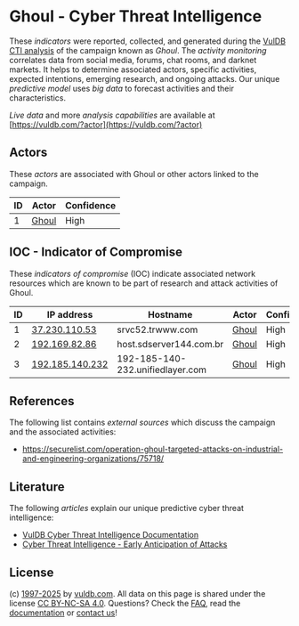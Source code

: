 # Ghoul - Cyber Threat Intelligence

These _indicators_ were reported, collected, and generated during the [VulDB CTI analysis](https://vuldb.com/?kb.cti) of the campaign known as _Ghoul_. The _activity monitoring_ correlates data from social media, forums, chat rooms, and darknet markets. It helps to determine associated actors, specific activities, expected intentions, emerging research, and ongoing attacks. Our unique _predictive model_ uses _big data_ to forecast activities and their characteristics.

_Live data_ and more _analysis capabilities_ are available at [https://vuldb.com/?actor](https://vuldb.com/?actor)

## Actors

These _actors_ are associated with Ghoul or other actors linked to the campaign.

ID | Actor | Confidence
-- | ----- | ----------
1 | [Ghoul](https://vuldb.com/?actor.ghoul) | High

## IOC - Indicator of Compromise

These _indicators of compromise_ (IOC) indicate associated network resources which are known to be part of research and attack activities of Ghoul.

ID | IP address | Hostname | Actor | Confidence
-- | ---------- | -------- | ----- | ----------
1 | [37.230.110.53](https://vuldb.com/?ip.37.230.110.53) | srvc52.trwww.com | [Ghoul](https://vuldb.com/?actor.ghoul) | High
2 | [192.169.82.86](https://vuldb.com/?ip.192.169.82.86) | host.sdserver144.com.br | [Ghoul](https://vuldb.com/?actor.ghoul) | High
3 | [192.185.140.232](https://vuldb.com/?ip.192.185.140.232) | 192-185-140-232.unifiedlayer.com | [Ghoul](https://vuldb.com/?actor.ghoul) | High

## References

The following list contains _external sources_ which discuss the campaign and the associated activities:

* https://securelist.com/operation-ghoul-targeted-attacks-on-industrial-and-engineering-organizations/75718/

## Literature

The following _articles_ explain our unique predictive cyber threat intelligence:

* [VulDB Cyber Threat Intelligence Documentation](https://vuldb.com/?kb.cti)
* [Cyber Threat Intelligence - Early Anticipation of Attacks](https://www.scip.ch/en/?labs.20201022)

## License

(c) [1997-2025](https://vuldb.com/?kb.changelog) by [vuldb.com](https://vuldb.com/?kb.about). All data on this page is shared under the license [CC BY-NC-SA 4.0](https://creativecommons.org/licenses/by-nc-sa/4.0/). Questions? Check the [FAQ](https://vuldb.com/?kb.faq), read the [documentation](https://vuldb.com/?kb) or [contact us](https://vuldb.com/?contact)!
